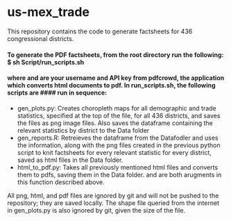 # us-mex_trade
This repository contains the code to generate factsheets for 436 congressional districts.

#### To generate the PDF factsheets, from the root directory run the following:  $ sh Script/run_scripts.sh <username> <key>
####  where <username> and <key> are your username and API key from pdfcrowd, the application which converts html documents to pdf. In run_scripts.sh, the following scripts are #### run in sequence:
  
* gen_plots.py: Creates choropleth maps for all demographic and trade statistics, specified at the top of the file, for all 436 districts, and saves the files as png image files. Also saves the dataframe containing the relevant statistics by district to the Data folder
* gen_reports.R: Retreieves the dataframe from the Datafodler and uses the information, along with the png files created in the previous python script to knit factsheets for every relevant statistic for every district, saved as html files in the Data folder.
* html_to_pdf.py: Takes all previously mentioned html files and converts them to pdfs, saving them in the Data folder. <username> and <key> are both arugments in this function described above.

All png, html, and pdf files are ignored by git and will not be pushed to the repository; they are saved locally. The shape file queried from the internet in gen_plots.py is also ignored by git, given the size of the file.

